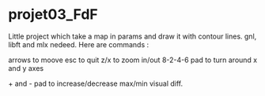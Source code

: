 # projet03_FdF
Little project which take a map in params and draw it with contour lines.
gnl, libft and mlx nedeed. 
Here are commands :

arrows to moove
esc to quit
z/x to zoom in/out
8-2-4-6 pad to turn around x and y axes

\+ and - pad to increase/decrease max/min visual diff.

